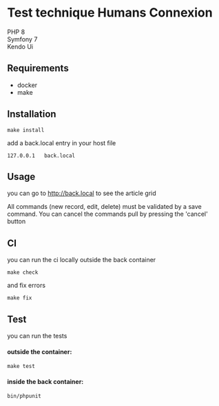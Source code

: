 # Test technique Humans Connexion
PHP 8<br/>
Symfony 7<br/>
Kendo Ui<br/>

## Requirements
* docker
* make

## Installation
```
make install
```

add a back.local entry in your host file
```
127.0.0.1   back.local
```

## Usage
you can go to http://back.local to see the article grid

All commands (new record, edit, delete) must be validated by a save command. 
You can cancel the commands pull by pressing the 'cancel' button

## CI
you can run the ci locally outside the back container
```
make check
```
and fix errors
```
make fix
```

## Test
you can run the tests

#### outside the container: 
```
make test
```
#### inside the back container: 
```
bin/phpunit
```
